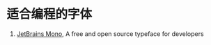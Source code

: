 # 适合编程的字体

1. [JetBrains Mono][1], A free and open source typeface for developers

[1]: https://www.jetbrains.com/lp/mono/ "JetBrains Mono"
